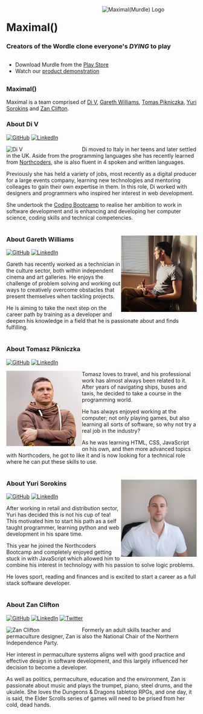 <img src="https://github.com/yuridevweb/maximal-murdle/blob/main/assets/murdle-logo.png" width=250px align=right alt="Maximal(Murdle) Logo"/>

# Maximal()

### Creators of the Wordle clone everyone's _DYING_ to play

##
- Download Murdle from the [Play Store](https://play.google.com/store/apps/details?id=com.maximal.maximalMurdle)
- Watch our [product demonstration](https://youtu.be/mv_5oD6CgLU)
##

### Maximal()

Maximal is a team comprised of [Di V](https://github.com/divoz), [Gareth Williams](https://github.com/garethrwilliams), [Tomas Pikniczka](https://github.com/piknik1979), [Yuri Sorokins](https://github.com/yuridevweb) and [Zan Clifton](https://github.com/ZanClifton).

### About Di V

[![GitHub](https://img.shields.io/badge/github-%23121011.svg?style=for-the-badge&logo=github&logoColor=white&style=social-media)](https://github.com/divoz)
[![LinkedIn](https://img.shields.io/badge/linkedin-%230077B5.svg?style=for-the-badge&logo=linkedin&logoColor=white&style=social-media)](https://www.linkedin.com/in/divoz/)

<img src="https://avatars.githubusercontent.com/u/40432724?v=4" width=200px align=left alt="Di V"/>

Di moved to Italy in her teens and later settled in the UK. Aside from the programming languages she has recently learned from [Northcoders](https://northcoders.com/), she is also fluent in 4 spoken and written languages.

Previously she has held a variety of jobs, most recently as a digital producer for a large events company, learning new technologies and mentoring colleages to gain their own expertise in them. In this role, Di worked with designers and programmers who inspired her interest in web development.

She undertook the [Coding Bootcamp](https://northcoders.com/our-courses/coding-bootcamp) to realise her ambition to work in software development and is enhancing and developing her computer science, coding skills and technical competencies.

#

<img src="https://github.com/maximal-games/.github/blob/main/images/Gareth.jpg" width=200px align=right alt="Gareth Williams"/>

### About Gareth Williams

[![GitHub](https://img.shields.io/badge/github-%23121011.svg?style=for-the-badge&logo=github&logoColor=white&style=social-media)](https://github.com/garethrwilliams)
[![LinkedIn](https://img.shields.io/badge/linkedin-%230077B5.svg?style=for-the-badge&logo=linkedin&logoColor=white&style=social-media)](https://www.linkedin.com/in/gareth-williams-39a6bb177/)

Gareth has recently worked as a technician in the culture sector, both within independent cinema and art galleries. He enjoys the challenge of problem solving and working out ways to creatively overcome obstacles that present themselves when tackling projects.

He is aiming to take the next step on the career path by training as a developer and deepen his knowledge in a field that he is passionate about and finds fulfilling.

#

### About Tomasz Pikniczka

[![GitHub](https://img.shields.io/badge/github-%23121011.svg?style=for-the-badge&logo=github&logoColor=white&style=social-media)](https://github.com/piknik1979)
[![LinkedIn](https://img.shields.io/badge/linkedin-%230077B5.svg?style=for-the-badge&logo=linkedin&logoColor=white&style=social-media)](https://www.linkedin.com/in/tomasz-pikniczka-439b7151/)

<img src="https://github.com/maximal-games/.github/blob/main/images/Tomasz.jpeg" width=200px align=left alt="Tomasz Pikniczka"/>

Tomasz loves to travel, and his professional work has almost always been related to it. After years of navigating ships, buses and taxis, he decided to take a course in the programming world.

He has always enjoyed working at the computer; not only playing games, but also learning all sorts of software, so why not try a real job in the industry?

As he was learning HTML, CSS, JavaScript on his own, and then more advanced topics with Northcoders, he got to like it and is now looking for a technical role where he can put these skills to use.

#

<img src="https://github.com/maximal-games/.github/blob/main/images/Yuri.png" width=200px align=right alt="Yuri Sorokins"/>

### About Yuri Sorokins

[![GitHub](https://img.shields.io/badge/github-%23121011.svg?style=for-the-badge&logo=github&logoColor=white&style=social-media)](https://github.com/yuridevweb)
[![LinkedIn](https://img.shields.io/badge/linkedin-%230077B5.svg?style=for-the-badge&logo=linkedin&logoColor=white&style=social-media)](https://www.linkedin.com/in/yuri-sorokins-33a73223a/)

After working in retail and distribution sector, Yuri has decided this is not his cup of tea! This motivated him to start his path as a self taught programmer, learning python and web development in his spare time.

This year he joined the Northcoders Bootcamp and completely enjoyed getting stuck in with JavaScript which allowed him to combine his interest in technology with his passion to solve logic problems.

He loves sport, reading and finances and is excited to start a career as a full stack software developer.

#
### About Zan Clifton

[![GitHub](https://img.shields.io/badge/github-%23121011.svg?style=for-the-badge&logo=github&logoColor=white&style=social-media)](https://github.com/ZanClifton)
[![LinkedIn](https://img.shields.io/badge/linkedin-%230077B5.svg?style=for-the-badge&logo=linkedin&logoColor=white&style=social-media)](https://www.linkedin.com/in/zan-clifton/)
[![Twitter](https://img.shields.io/badge/Twitter-%231DA1F2.svg?style=for-the-badge&logo=Twitter&logoColor=white&style=social-media)](https://twitter.com/ZanClifton)

<img src="https://avatars.githubusercontent.com/u/108344587?v=4" width=200px align=left alt="Zan Clifton"/>

Formerly an adult skills teacher and permaculture designer, Zan is also the National Chair of the Northern Independence Party.

Her interest in permaculture systems aligns well with good practice and effective design in software development, and this largely influenced her decision to become a developer.

As well as politics, permaculture, education and the environment, Zan is passionate about music and plays the trumpet, piano, steel drums, and the ukulele. She loves the Dungeons & Dragons tabletop RPGs, and one day, it is said, the Elder Scrolls series of games will need to be prised from her cold, dead hands.
